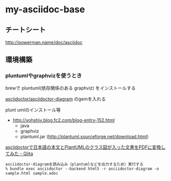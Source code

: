 my-asciidoc-base
=======================

## チートシート
http://powerman.name/doc/asciidoc


## 環境構築

### pluntumlやgraphvizを使うとき

brewで pluntuml(依存関係のある graphviz) をインストールする

[asciidoctor/asciidoctor-diagram](https://github.com/asciidoctor/asciidoctor-diagram) のgemを入れる

plunt umlのインストール等

* http://yohshiy.blog.fc2.com/blog-entry-152.html
  * java
  * graphviz
  * plantuml.jar (http://plantuml.sourceforge.net/download.html)

[asciidoctorで日本語の本文とPlantUMLのクラス図が入った文書をPDFに変換してみた - Qiita](http://qiita.com/hnakamur/items/33a5e342ea79cffbbd9b)


```
asciidoctor-diagramを読み込み（plantumlなどを出力するため）実行する
% bundle exec asciidoctor --backend html5 -r asciidoctor-diagram -o sample.html sample.adoc
```

